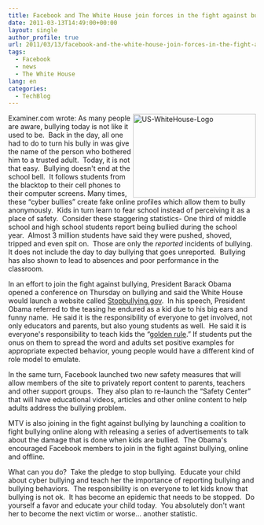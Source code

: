```yaml
---
title: Facebook and The White House join forces in the fight against bullying
date: 2011-03-13T14:49:00+00:00
layout: single
author_profile: true
url: 2011/03/13/facebook-and-the-white-house-join-forces-in-the-fight-against-bullying/
tags:
  - Facebook
  - news
  - The White House
lang: en
categories: 
  - TechBlog
---
```

[<img title="US-WhiteHouse-Logo" border="0" alt="US-WhiteHouse-Logo" align="right" src="http://lh6.ggpht.com/_vaUVXcmC3OI/TXzSWIqBYjI/AAAAAAAADrs/ZBrGE4P2IYM/US-WhiteHouse-Logo_thumb%5B2%5D.png?imgmax=800" width="250" height="170" />](http://lh3.ggpht.com/_vaUVXcmC3OI/TXzST43HTcI/AAAAAAAADro/iicybIrjnhw/s1600-h/US-WhiteHouse-Logo%5B4%5D.png)Examiner.com wrote: As many people are aware, bullying today is not like it used to be.  Back in the day, all one had to do to turn his bully in was give the name of the person who bothered him to a trusted adult.  Today, it is not that easy.  Bullying doesn't end at the school bell.  It follows students from the blacktop to their cell phones to their computer screens. Many times, these “cyber bullies” create fake online profiles which allow them to bully anonymously.  Kids in turn learn to fear school instead of perceiving it as a place of safety.  Consider these staggering statistics- One third of middle school and high school students report being bullied during the school year.  Almost 3 million students have said they were pushed, shoved, tripped and even spit on.  Those are only the _reported_ incidents of bullying. It does not include the day to day bullying that goes unreported.  Bullying has also shown to lead to absences and poor performance in the classroom.

In an effort to join the fight against bullying, President Barack Obama opened a conference on Thursday on bullying and said the White House would launch a website called [Stopbullying.gov](http://stopbullying.gov/).  In his speech, President Obama referred to the teasing he endured as a kid due to his big ears and funny name.  He said it is the responsibility of everyone to get involved, not only educators and parents, but also young students as well.  He said it is everyone's responsibility to teach kids the “[golden rule](http://en.wikipedia.org/wiki/The_Golden_Rule).” If students put the onus on them to spread the word and adults set positive examples for appropriate expected behavior, young people would have a different kind of role model to emulate. 

In the same turn, Facebook launched two new safety measures that will allow members of the site to privately report content to parents, teachers and other support groups.  They also plan to re-launch the “Safety Center” that will have educational videos, articles and other online content to help adults address the bullying problem.

MTV is also joining in the fight against bullying by launching a coalition to fight bullying online along with releasing a series of advertisements to talk about the damage that is done when kids are bullied.  The Obama's encouraged Facebook members to join in the fight against bullying, online and offline.

What can you do?  Take the pledge to stop bullying.  Educate your child about cyber bullying and teach her the importance of reporting bullying and bullying behaviors.  The responsibility is on everyone to let kids know that bullying is not ok.  It has become an epidemic that needs to be stopped.  Do yourself a favor and educate your child today.  You absolutely don't want her to become the next victim or worse… another statistic.